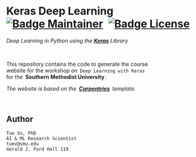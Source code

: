 
# Keras Deep Learning [![Badge Maintainer]][Tue Vu] [![Badge License]][License]

*Deep Learning in Python using the **[Keras]** Library*

<br>

This repository contains the code to generate the course <br>
website for the workshop on `Deep Learning with Keras` <br>
for the **Southern Methodist University** .

*The website is based on the **[Carpentries]** template.*

<br>

## Author

```
Tue Vu, PhD
AI & ML Research Scientist
tuev@smu.edu
Gerald J. Ford Hall 119
```

<!----------------------------------------------------------------------------->

[Badge Maintainer]: https://img.shields.io/badge/Maintainer-Tue_Vu-9fbbc7?style=for-the-badge
[Badge License]: https://img.shields.io/badge/License-MIT-yellow.svg?style=for-the-badge

[License]: LICENSE

[Carpentries]: https://carpentries.org/
[Tue Vu]: https://github.com/vuminhtue
[Keras]: https://github.com/keras-team/keras